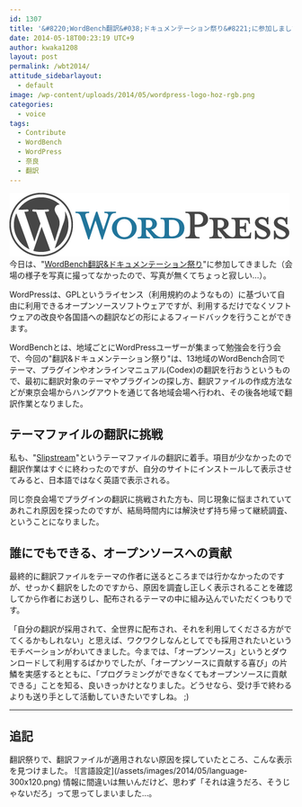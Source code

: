 ```yaml
---
id: 1307
title: '&#8220;WordBench翻訳&#038;ドキュメンテーション祭り&#8221;に参加しました'
date: 2014-05-18T00:23:19 UTC+9
author: kwaka1208
layout: post
permalink: /wbt2014/
attitude_sidebarlayout:
  - default
image: /wp-content/uploads/2014/05/wordpress-logo-hoz-rgb.png
categories:
  - voice
tags:
  - Contribute
  - WordBench
  - WordPress
  - 奈良
  - 翻訳
---
```

![WordPress](/assets/images/2014/05/wordpress-logo-hoz-rgb.png)
今日は、"[WordBench翻訳&ドキュメンテーション祭り](http://wordbench.org/2014/04/24/translation2014/)"に参加してきました（会場の様子を写真に撮ってなかったので、写真が無くてちょっと寂しい...）。

WordPressは、GPLというライセンス（利用規約のようなもの）に基づいて自由に利用できるオープンソースソフトウェアですが、利用するだけでなくソフトウェアの改良や各国語への翻訳などの形によるフィードバックを行うことができます。

WordBenchとは、地域ごとにWordPressユーザーが集まって勉強会を行う会で、今回の"翻訳&ドキュメンテーション祭り"は、13地域のWordBench合同でテーマ、プラグインやオンラインマニュアル(Codex)の翻訳を行おうというもので、最初に翻訳対象のテーマやプラグインの探し方、翻訳ファイルの作成方法などが東京会場からハングアウトを通じて各地域会場へ行われ、その後各地域で翻訳作業となりました。

## テーマファイルの翻訳に挑戦
私も、"[Slipstream](https://wordpress.org/themes/slipstream)"というテーマファイルの翻訳に着手。項目が少なかったので翻訳作業はすぐに終わったのですが、自分のサイトにインストールして表示させてみると、日本語ではなく英語で表示される。

同じ奈良会場でプラグインの翻訳に挑戦された方も、同じ現象に悩まされていてあれこれ原因を探ったのですが、結局時間内には解決せず持ち帰って継続調査、ということになりました。

## 誰にでもできる、オープンソースへの貢献
最終的に翻訳ファイルをテーマの作者に送るところまでは行かなかったのですが、せっかく翻訳をしたのですから、原因を調査し正しく表示されることを確認してから作者にお送りし、配布されるテーマの中に組み込んでいただくつもりです。

「自分の翻訳が採用されて、全世界に配布され、それを利用してくださる方がでてくるかもしれない」と思えば、ワクワクしなんとしてでも採用されたいというモチベーションがわいてきました。今までは、「オープンソース」というとダウンロードして利用するばかりでしたが、「オープンソースに貢献する喜び」の片鱗を実感するとともに、「プログラミングができなくてもオープンソースに貢献できる」ことを知る、良いきっかけとなりました。どうせなら、受け手で終わるよりも送り手として活動していきたいですしね。 ;) 

- - -
## 追記
<p>翻訳祭りで、翻訳ファイルが適用されない原因を探していたところ、こんな表示を見つけました。
![言語設定](/assets/images/2014/05/language-300x120.png)
情報に間違いは無いんだけど、思わず「それは違うだろ、そうじゃないだろ」って思ってしまいました...。</p>